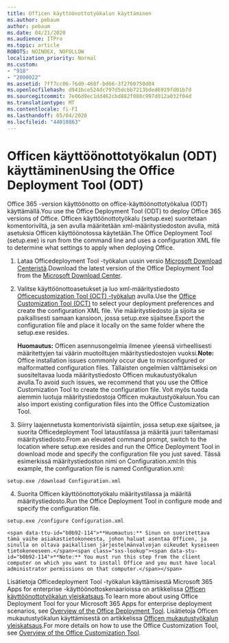 ```yaml
---
title: Officen käyttöönottotyökalun käyttäminen
ms.author: pebaum
author: pebaum
ms.date: 04/21/2020
ms.audience: ITPro
ms.topic: article
ROBOTS: NOINDEX, NOFOLLOW
localization_priority: Normal
ms.custom:
- "918"
- "2000022"
ms.assetid: 7ff7cc06-76d0-468f-bd66-3f2760750d04
ms.openlocfilehash: d941bce524dc797d5dcbb7213bded6919fd01b7d
ms.sourcegitcommit: 7e06d9ec1dd462cbd882f088c997d012a032f04d
ms.translationtype: MT
ms.contentlocale: fi-FI
ms.lasthandoff: 05/04/2020
ms.locfileid: "44010863"
---
```

# <a name="using-the-office-deployment-tool-odt"></a><span data-ttu-id="b0b92-102">Officen käyttöönottotyökalun (ODT) käyttäminen</span><span class="sxs-lookup"><span data-stu-id="b0b92-102">Using the Office Deployment Tool (ODT)</span></span>

<span data-ttu-id="b0b92-103">Office 365 -version käyttöönotto on office-käyttöönottotyökalua (ODT) käyttämällä.</span><span class="sxs-lookup"><span data-stu-id="b0b92-103">You use the Office Deployment Tool (ODT) to deploy Office 365 versions of Office.</span></span> <span data-ttu-id="b0b92-104">Officen käyttöönottotyökalu (setup.exe) suoritetaan komentoriviltä, ja sen avulla määritetään xml-määritystiedoston avulla, mitä asetuksia Officen käyttöönotossa käytetään.</span><span class="sxs-lookup"><span data-stu-id="b0b92-104">The Office Deployment Tool (setup.exe) is run from the command line and uses a configuration XML file to determine what settings to apply when deploying Office.</span></span>
  
1. <span data-ttu-id="b0b92-105">Lataa Officedeployment Tool -työkalun uusin versio [Microsoft Download Centeristä](https://go.microsoft.com/fwlink/p/?LinkID=626065).</span><span class="sxs-lookup"><span data-stu-id="b0b92-105">Download the latest version of the Office Deployment Tool from the [Microsoft Download Center](https://go.microsoft.com/fwlink/p/?LinkID=626065).</span></span>

2. <span data-ttu-id="b0b92-106">Valitse käyttöönottoasetukset ja luo xml-määritystiedosto [Officecustomization Tool (OCT) -työkalun](https://config.office.com) avulla.</span><span class="sxs-lookup"><span data-stu-id="b0b92-106">Use the [Office Customization Tool (OCT)](https://config.office.com) to select your deployment preferences and create the configuration XML file.</span></span> <span data-ttu-id="b0b92-107">Vie määritystiedosto ja sijoita se paikallisesti samaan kansioon, jossa setup.exe sijaitsee.</span><span class="sxs-lookup"><span data-stu-id="b0b92-107">Export the configuration file and place it locally on the same folder where the setup.exe resides.</span></span>

    <span data-ttu-id="b0b92-108">**Huomautus:** Officen asennusongelmia ilmenee yleensä virheellisesti määritettyjen tai väärin muotoiltujen määritystiedostojen vuoksi.</span><span class="sxs-lookup"><span data-stu-id="b0b92-108">**Note:** Office installation issues commonly occur due to misconfigured or malformatted configuration files.</span></span> <span data-ttu-id="b0b92-109">Tällaisten ongelmien välttämiseksi on suositeltavaa luoda määritystiedosto Officen mukautustyökalun avulla.</span><span class="sxs-lookup"><span data-stu-id="b0b92-109">To avoid such issues, we recommend that you use the Office Customization Tool to create the configuration file.</span></span> <span data-ttu-id="b0b92-110">Voit myös tuoda aiemmin luotuja määritystiedostoja Officen mukautustyökaluun.</span><span class="sxs-lookup"><span data-stu-id="b0b92-110">You can also import existing configuration files into the Office Customization Tool.</span></span>

3. <span data-ttu-id="b0b92-111">Siirry laajennetusta komentorivistä sijaintiin, jossa setup.exe sijaitsee, ja suorita Officedeployment Tool lataustilassa ja määritä juuri tallentamasi määritystiedosto.</span><span class="sxs-lookup"><span data-stu-id="b0b92-111">From an elevated command prompt, switch to the location where setup.exe resides and run the Office Deployment Tool in download mode and specify the configuration file you just saved.</span></span> <span data-ttu-id="b0b92-112">Tässä esimerkissä määritystiedoston nimi on Configuration.xml:</span><span class="sxs-lookup"><span data-stu-id="b0b92-112">In this example, the configuration file is named Configuration.xml:</span></span>
    
  ```
  setup.exe /download Configuration.xml  
  ```

4. <span data-ttu-id="b0b92-113">Suorita Officen käyttöönottotyökalu määritystilassa ja määritä määritystiedosto.</span><span class="sxs-lookup"><span data-stu-id="b0b92-113">Run the Office Deployment Tool in configure mode and specify the configuration file.</span></span>
    
  ```
  setup.exe /configure Configuration.xml
  ```

    <span data-ttu-id="b0b92-114">**Huomautus:** Sinun on suoritettava tämä vaihe asiakastietokoneesta, johon haluat asentaa Officen, ja sinulla on oltava paikallisen järjestelmänvalvojan oikeudet kyseiseen tietokoneeseen.</span><span class="sxs-lookup"><span data-stu-id="b0b92-114">**Note:** You must run this step from the client computer on which you want to install Office and you must have local administrator permissions on that computer.</span></span>

<span data-ttu-id="b0b92-115">Lisätietoja Officedeployment Tool -työkalun käyttämisestä Microsoft 365 Apps for enterprise -käyttöönottoskenaarioissa on artikkelissa [Officen käyttöönottotyökalun yleiskatsaus](https://docs.microsoft.com/deployoffice/overview-office-deployment-tool).</span><span class="sxs-lookup"><span data-stu-id="b0b92-115">To learn more about using Office Deployment Tool for your Microsoft 365 Apps for enterprise deployment scenarios, see [Overview of the Office Deployment Tool](https://docs.microsoft.com/deployoffice/overview-office-deployment-tool).</span></span> <span data-ttu-id="b0b92-116">Lisätietoja Officen mukautustyökalun käyttämisestä on artikkelissa [Officen mukautustyökalun yleiskatsaus](https://docs.microsoft.com/DeployOffice/overview-of-the-office-customization-tool-for-click-to-run).</span><span class="sxs-lookup"><span data-stu-id="b0b92-116">For more details on how to use the Office Customization Tool, see [Overview of the Office Customization Tool](https://docs.microsoft.com/DeployOffice/overview-of-the-office-customization-tool-for-click-to-run).</span></span>
